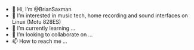 - 👋 Hi, I’m @BrianSaxman
- 👀 I’m interested in music tech, home recording and sound interfaces on Linux (Motu 828ES)
- 🌱 I’m currently learning ...
- 💞️ I’m looking to collaborate on ...
- 📫 How to reach me ...

<!---
BrianSaxman/BrianSaxman is a ✨ special ✨ repository because its `README.md` (this file) appears on your GitHub profile.
You can click the Preview link to take a look at your changes.
--->
